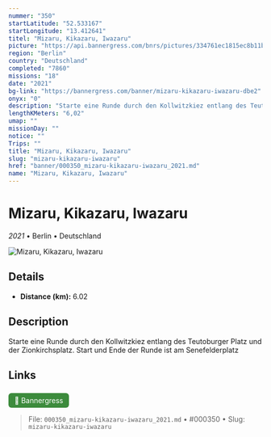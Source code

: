 ```yaml
---
nummer: "350"
startLatitude: "52.533167"
startLongitude: "13.412641"
titel: "Mizaru, Kikazaru, Iwazaru"
picture: "https://api.bannergress.com/bnrs/pictures/334761ec1815ec8b11b42c6d9105bb24"
region: "Berlin"
country: "Deutschland"
completed: "7860"
missions: "18"
date: "2021"
bg-link: "https://bannergress.com/banner/mizaru-kikazaru-iwazaru-dbe2"
onyx: "0"
description: "Starte eine Runde durch den Kollwitzkiez entlang des Teutoburger Platz und der Zionkirchsplatz.\nStart und Ende der Runde ist am Senefelderplatz"
lengthKMeters: "6,02"
umap: ""
missionDay: ""
notice: ""
Trips: ""
title: "Mizaru, Kikazaru, Iwazaru"
slug: "mizaru-kikazaru-iwazaru"
href: "banner/000350_mizaru-kikazaru-iwazaru_2021.md"
name: "Mizaru, Kikazaru, Iwazaru"
---
```

# Mizaru, Kikazaru, Iwazaru

*2021* • Berlin • Deutschland

![Mizaru, Kikazaru, Iwazaru](https://api.bannergress.com/bnrs/pictures/334761ec1815ec8b11b42c6d9105bb24)



## Details
- **Distance (km):** 6.02






## Description
Starte eine Runde durch den Kollwitzkiez entlang des Teutoburger Platz und der Zionkirchsplatz.
Start und Ende der Runde ist am Senefelderplatz



## Links
<a href="https://bannergress.com/banner/mizaru-kikazaru-iwazaru-dbe2" style="display:inline-block;margin:6px 8px 0 0;padding:6px 12px;background:#3c8b3c;color:#fff;text-decoration:none;border-radius:6px;">🔗 Bannergress</a>




> File: `000350_mizaru-kikazaru-iwazaru_2021.md` • #000350 • Slug: `mizaru-kikazaru-iwazaru`
